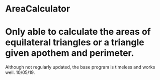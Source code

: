 # AreaCalculator

Only able to calculate the areas of equilateral triangles or a triangle given apothem and perimeter. 
=======
Although not regularly updated, the base program is timeless and works well. 10/05/19. 

